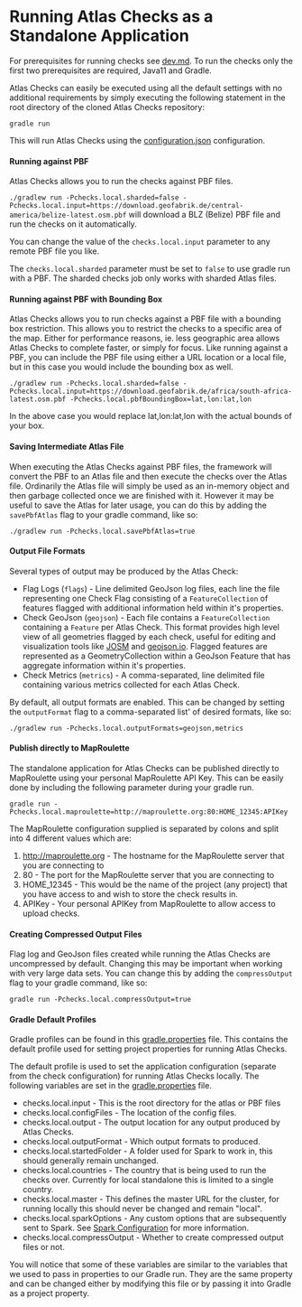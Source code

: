 # Running Atlas Checks as a Standalone Application

For prerequisites for running checks see [dev.md](dev.md). To run the checks only the first two prerequisites are required, Java11 and Gradle.

Atlas Checks can easily be executed using all the default settings with no additional requirements by simply executing
the following statement in the root directory of the cloned Atlas Checks repository:

`gradle run`

This will run Atlas Checks using the [configuration.json](../config/configuration.json) configuration.

#### Running against PBF

Atlas Checks allows you to run the checks against PBF files.

`./gradlew run -Pchecks.local.sharded=false -Pchecks.local.input=https://download.geofabrik.de/central-america/belize-latest.osm.pbf` will download a BLZ (Belize) PBF file and run the checks on it automatically.

You can change the value of the `checks.local.input` parameter to any remote PBF file you like.

The `checks.local.sharded` parameter must be set to `false` to use gradle run with a PBF. The sharded checks job only works with sharded Atlas files. 


#### Running against PBF with Bounding Box

Atlas Checks allows you to run checks against a PBF file with a bounding box restriction. This allows you
to restrict the checks to a specific area of the map. Either for performance reasons, ie. less geographic
area allows Atlas Checks to complete faster, or simply for focus. Like running against a PBF, you can include
the PBF file using either a URL location or a local file, but in this case you would include the bounding
box as well.

`./gradlew run -Pchecks.local.sharded=false -Pchecks.local.input=https://download.geofabrik.de/africa/south-africa-latest.osm.pbf -Pchecks.local.pbfBoundingBox=lat,lon:lat,lon`

In the above case you would replace lat,lon:lat,lon with the actual bounds of your box.

#### Saving Intermediate Atlas File

When executing the Atlas Checks against PBF files, the framework will convert the PBF to an Atlas file and then
execute the checks over the Atlas file. Ordinarily the Atlas file will simply be used as an in-memory object and
then garbage collected once we are finished with it. However it may be useful to save the Atlas for later usage, you
can do this by adding the `savePbfAtlas` flag to your gradle command, like so:

`./gradlew run -Pchecks.local.savePbfAtlas=true`

#### Output File Formats

Several types of output may be produced by the Atlas Check:
- Flag Logs (`flags`) - Line delimited GeoJson log files, each line the file representing one Check Flag consisting of a
`FeatureCollection` of features flagged with additional information held within it's properties.
- Check GeoJson (`geojson`) - Each file contains a `FeatureCollection` containing a `Feature` per Atlas Check. This
format provides high level view of all geometries flagged by each check, useful for editing and visualization tools like
[JOSM](http://josm.openstreetmap.de/) and [geojson.io](http://geojson.io). Flagged features are represented as a
GeometryCollection within a GeoJson Feature that has aggregate information within it's properties.
- Check Metrics (`metrics`) - A comma-separated, line delimited file containing various metrics collected for each Atlas Check.

By default, all output formats are enabled. This can be changed by setting the `outputFormat` flag to a comma-separated list'
of desired formats, like so:

`./gradlew run -Pchecks.local.outputFormats=geojson,metrics`

#### Publish directly to MapRoulette

The standalone application for Atlas Checks can be published directly to MapRoulette using your personal MapRoulette
API Key. This can be easily done by including the following parameter during your gradle run.

`gradle run -Pchecks.local.maproulette=http://maproulette.org:80:HOME_12345:APIKey`

The MapRoulette configuration supplied is separated by colons and split into 4 different values which are:
1. http://maproulette.org - The hostname for the MapRoulette server that you are connecting to
2. 80 - The port for the MapRoulette server that you are connecting to
3. HOME_12345 - This would be the name of the project (any project) that you have access to and wish to store the check results in.
4. APIKey - Your personal APIKey from MapRoulette to allow access to upload checks.

#### Creating Compressed Output Files

Flag log and GeoJson files created while running the Atlas Checks are uncompressed by default. Changing this may be
important when working with very large data sets. You can change this by adding the `compressOutput` flag to your gradle
command, like so:

`gradle run -Pchecks.local.compressOutput=true`

#### Gradle Default Profiles

Gradle profiles can be found in this [gradle.properties](../gradle.properties) file. This contains the default profile used for setting project properties
for running Atlas Checks.

The default profile is used to set the application configuration (separate from the check configuration) for running
Atlas Checks locally. The following variables are set in the [gradle.properties](../gradle.properties) file.

- checks.local.input - This is the root directory for the atlas or PBF files
- checks.local.configFiles - The location of the config files.
- checks.local.output - The output location for any output produced by Atlas Checks.
- checks.local.outputFormat - Which output formats to produced.
- checks.local.startedFolder - A folder used for Spark to work in, this should generally remain unchanged.
- checks.local.countries - The country that is being used to run the checks over. Currently for local standalone this is limited to a single country.
- checks.local.master - This defines the master URL for the cluster, for running locally this should never be changed and remain "local".
- checks.local.sparkOptions - Any custom options that are subsequently sent to Spark. See [Spark Configuration](https://spark.apache.org/docs/1.6.0/configuration.html) for more information.
- checks.local.compressOutput - Whether to create compressed output files or not.

You will notice that some of these variables are similar to the variables that we used to pass in properties to our Gradle run.
They are the same property and can be changed either by modifying this file or by passing it into Gradle as a project property.
